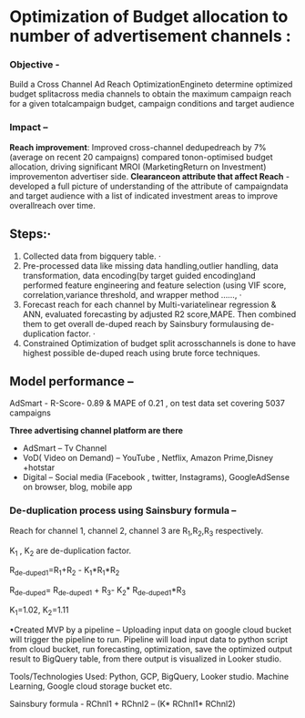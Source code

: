 # Optimization of Budget allocation to number of advertisement channels :

### Objective - 
Build a Cross Channel Ad Reach OptimizationEngineto determine optimized budget splitacross media channels to obtain the maximum campaign reach for a given totalcampaign budget, campaign conditions and target audience

### Impact –
**Reach improvement**: Improved cross-channel dedupedreach by 7% (average on recent 20 campaigns) compared tonon-optimised budget allocation, driving significant MROI (MarketingReturn on Investment) improvementon advertiser side.
**Clearanceon attribute that affect Reach** - developed a full picture of understanding of the attribute of campaigndata and target audience with a list of indicated investment areas to improve overallreach over time. 

## Steps:·      
1. Collected data from bigquery table. ·
2. Pre-processed data like missing data handling,outlier handling, data transformation, data encoding(by target guided encoding)and performed feature engineering and feature selection (using VIF score, correlation,variance threshold, and wrapper method ……, ·
3. Forecast reach for each channel by Multi-variatelinear regression & ANN, evaluated forecasting by adjusted R2 score,MAPE. Then combined them to get overall de-duped reach by Sainsbury formulausing de-duplication factor. ·
4. Constrained Optimization of budget split acrosschannels is done to have highest possible de-duped reach using brute force techniques.

## Model performance –
AdSmart - R-Score- 0.89 & MAPE of 0.21 , on test data set covering 5037 campaigns  

**Three advertising channel platform are there**
* AdSmart – Tv Channel 
* VoD( Video on Demand) – YouTube , Netflix, Amazon Prime,Disney +hotstar 
* Digital – Social media (Facebook , twitter, Instagrams), GoogleAdSense on browser, blog, mobile app

### De-duplication process using Sainsbury formula –

Reach for channel 1, channel 2, channel 3 are R<sub>1</sub>,R<sub>2</sub>,R<sub>3</sub> respectively. 

K<sub>1</sub> , K<sub>2</sub> are de-duplication factor. 

R<sub>de-duped1</sub>=R<sub>1</sub>+R<sub>2</sub> - K<sub>1</sub>*R<sub>1</sub>*R<sub>2</sub>

R<sub>de-duped</sub>= R<sub>de-duped1</sub> + R<sub>3</sub>- K<sub>2</sub>* R<sub>de-duped1</sub>*R<sub>3</sub> 

K<sub>1</sub>=1.02, K<sub>2</sub>=1.11



•Created MVP by a pipeline – Uploading input data on google cloud bucket will trigger the pipeline to run. Pipeline will load input data to python script from cloud bucket, run forecasting, optimization, save the optimized output result to BigQuery table, from there output is visualized in Looker studio. 



Tools/Technologies Used: Python, GCP, BigQuery, Looker studio. Machine Learning, Google cloud storage bucket etc.

Sainsbury formula - 
RChnl1 + RChnl2 – (K* RChnl1* RChnl2)
